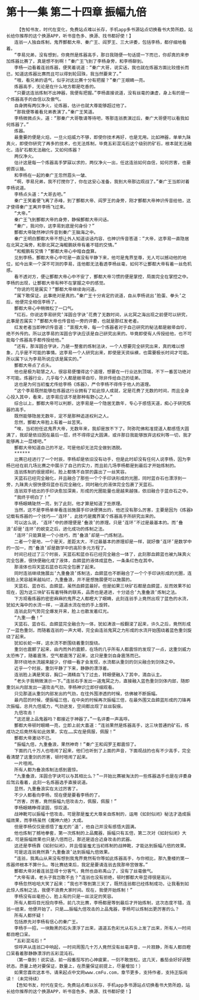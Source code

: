 # 第十一集 第二十四章 振幅九倍
        【告知书友，时代在变化，免费站点难以长存，手机app多书源站点切换看书大势所趋，站长给你推荐的这个换源APP，听书音色多、换源、找书都好使！】
       连翁一人独自炼制，鬼界酆都大帝、秦广王、阎罗王、三大评委，包括李杨，都仔细地看着。
       “李易兄弟，没有想到，你竟然是炼器高手，那日我随便一句话提一下而已，你却真的来参加炼器比赛了，真是想不到啊！”秦广王飞到了李杨身旁，和李杨聊到。
       李杨一边看着连翁炼器，便笑着说道：“秦广大哥，说实话，我也就在炼器方面比较擅长而已，知道这炼器比赛而且可以得到轮回珠，我当然要来了。”
       “哦，看兄弟的语气，似乎对这比赛十分有把握？”秦广王眼睛一亮。
       炼器高手，无论是在什么地方都是吃香的。
       “只要这连翁炼制不出神器，我便有把握。”李杨直接说道，没有丝毫的谦虚，身上有的是一个炼器高手的自信以及傲气。
       自身拥有两仪净火，论炼器，估计也就大尊能够超过他了。
       “那我便等着看兄弟表演了。”秦广王笑道。
       李杨微微点头，道：“那秦广大哥敬请等待吧，等那连翁表演过后，秦广大哥便可以看我如何炼器了。”
       炼器。
       最重要的便是火焰，一旦火焰威力不够，即使你技术再好，也是无用。比如神器，单单九昧真火，即使你研究了再多的技术，也无法炼制，毕竟五彩混沌石这个级别的矿石，根本就无法融化，连矿石都无法融化，又如何炼器？
       两仪净火。
       估计这是每一个炼器高手梦寐以求的，两仪净火一出，任这连翁如何自信，如何厉害，也要俯首认输。
       和李杨在一起的秦广王忽然眉头一皱、
       “啊，李易兄弟，我不打搅你了，你在这安心准备，我到大帝那边观战了。”秦广王当即对着李杨说道。
       李杨点头道：“大哥去吧。”
       秦广王笑着便飞离了赤峰，到了酆都大帝、阎罗王的身旁，刚才酆都大帝神识传音给他，这才使得秦广王离开李杨飞过来。
       “大帝。”
       秦广王飞到酆都大帝的身旁，静候酆都大帝问话。
       “秦广，我问你，这李易到底是何身份？”
       酆都大帝陡然神识传音到秦广王脑海之中。
       秦广王明白酆都大帝不想让外人知道谈话内容，也神识传音答道：“大帝，这李易一直隐居在北冥之海旁，和那北冥之海鲲鹏妖帝有着不错的交情。”
       “和鲲鹏有交情？”酆都大帝心中暗自盘算。
       见到李杨，酆都大帝心中可是一直没有平静下来，他可是鬼界至尊，无人可以撼动他的地位，如今出来一个深不可测的李易，连他都无法看透李杨丝毫，如何不让酆都大帝有着一丝危机感。
       看不透对方，便让酆都大帝心中不安了，酆都大帝习惯的便是掌控，局面完全在掌控之中。李杨的出现，让酆都大帝有种不在掌握之中的感觉。
       “你说的可是属实？”酆都大帝继续询问道。
       “属下敢保证，此事绝对是真的。”秦广王十分肯定的说道，自从李杨说出‘脸蛋、拳头’之后，他便完全相信李杨了。
       酆都大帝心中稍微松了一口气。
       “红石，你说这李易研究‘浑圆合字诀’花费了无数时间，从北冥之海出现之前便可以研究，此事是否属实？”酆都大帝也传音给一旁的评委，也就是那红发老者。
       红发老者当即神识传音道：“禀报大帝，每一个炼器者对于自己研究的秘法都是敝帚自珍，绝不外传的。所以这李易的浑圆合字诀应该是自己研究出来的。毕竟即使有人传授给他，也不可能每个炼器高手都传授给他。”
       “还有，那浑圆合字诀，乃是一整套的炼制法诀，一个人想要完全研究出来，真的难以想象，几乎是不可能的事情。这李易一个人研究出来，即使是天资纵横，也需要极长时间才可能。所以属下认为李易所说应该是属实的。”
       酆都大帝点了点头。
       他也是极为聪慧之人，很容易便懂得这个道理，想要在一行业达到顶端，不下一番苦功绝对不可能。炼器行业，几乎每个人都是敝帚自珍，除非传给自己的徒弟。
       这也是为何当初蚩尤传给李杨《炼器》，严令李杨不得传于他人的道理。
       “这个李易既然能够在炼器这行业拥有了如此惊人成就，定是花费了无数的时间，而且全身心投入其中，看来，这李易应该不是那种有野心之人。”
       综合以上，酆都大帝可以判断，这李易是一个隐居无数年，专心于感悟天道，痴心于研究炼器的高手。
       既然能够隐居无数年，定不是那种追逐权利之人。
       忽然，酆都大帝脸上有着一丝苦笑。
       “唉，当初担任这鬼界大帝，无数年来，我却是放不下了。阿弥陀佛和准提道人都感悟大圆满了，我却是依旧困在最后一层，终不得得证大圆满，或许那日我能够放弃这权利等一切，我才能够再上一层楼吧。”
       酆都大帝知道自己的不足，可是他却无法完全做到洒脱。
       ******
       比赛已经进行了一个时辰，李杨却是依旧没有动手，但是此时却没有任何人说李杨，因为李杨已经在前几场比赛之中展示了自己的实力，而且前几场李杨都是到最后才开始炼制的。
       连翁炼制的很是顺利，脸上都情不自禁的露出了一丝笑容。
       天蓝石已经完全融化，并且融合了那些一个个手印诀形成的光圈，同时蓝卋石也漂浮到一旁，九昧真火很快便将蓝卋石完全融化，同时融化的液体完全包裹了天蓝石。
       连翁双手结出的手印诀愈加深奥，形成的光圈能量也是越来越强，依旧融合于蓝卋石之中。
       “我终于明白了！”
       李杨眼睛陡然一亮，到了此刻，他才算是知道了些原理。
       当然，这不是李杨单单看连翁施展手印诀便猜出的，他还没有那么厉害，主要是因为《炼器》记载有炼器的一个技巧——‘连环’，此技巧是魔界某个炼器高手所研究出来的。
       可以这么说，‘连环’中的原理便是‘叠浪’的原理。只是‘连环’不过是最基本的。而‘叠浪’却是‘连环’的蜕变之后，进化成功的炼制之法。
       ‘连环’只能算是一个小技巧，而‘叠浪’却是一门炼制法。
       二者一个是地，一个是天，差距太大，不过最基本的原理却是一样，就好像‘连环’是数学中的一加一，而‘叠浪’却是数学中的高阶多元方程了。
       时间已经过了三个时辰，天蓝石和蓝卋石已经完全融合一体了，此刻那血鍗蓝也被九昧真火完全包裹，很快便融化成了液体，血鍗蓝的液体成蓝色，一条条红色在其中。
       那液体也将天蓝石蓝卋石完全包裹了起来。
       同时连翁继续施展出‘九重叠浪’炼制法，血鍗蓝也不断融合了一个个手印诀形成的光圈，连翁脸上笑容越来越灿烂，九重叠浪，并不是想施展便可以施展的。
       天蓝石、蓝卋石、血鍗蓝，虽然血鍗蓝最好。但是如果三块矿石都是血鍗蓝，反而效果不如现在，因为这三块矿石有着特殊的联系，品质也是递进，十分适合‘九重叠浪’炼制之法。
       下方观看炼器的密密麻麻的鬼界之人都瞪大了眼睛，此刻连翁手上竟然出现了蓝色的水流，犹如大海中的水流一样，一道道水流在他的手上旋转。
       连翁此刻气势完全爆发开来，脸上也散发着红光。
       “九重——叠！”
       天蓝石、蓝卋石、血鍗蓝完全融合为一体，犹如涛浪一般翻滚了起来，许久之后，竟然形成了一蓝色重剑，而随着连翁的一声大喝，完全由连翁鬼冥之力形成的水流开始围绕着蓝色重剑旋绕了起来。
       犹如长蛇一样，这水流不断围绕着重剑旋绕。
       重剑也震颤了起来，由内而外的震颤，在场的几乎所有人都震惊的发现了一点，这重剑威力太恐怖了，随着震荡，空气都震荡了起来，这只是重剑自身震荡而已。
       那环绕地水流越来越少，仔细一看才会发现，水流都从重剑的剑尖融合到剑体之中。
       近乎一个时辰，重剑平静了下来，静静的漂浮着。
       连翁脸上满是笑容，胸口一滴精血飞了过去，转眼便融入了其中，滴血认主。
       “老头子我稍微演示一下。”连翁右手发出一道鬼冥之力，直接融入蓝色重剑剑体内部，随即重剑从内部发出一道攻击气劲，李杨神识立即仔细观看。
       只见那道从重剑内部发出的气劲，在往外围渗透的时候，仿佛被不断振幅。
       最内层的时候，便振幅三倍，在中央的时候再次振幅三倍，在最外围又血鍗蓝形成的刀锋再次振幅，总共九倍威力，气劲迸发，空间都出现了丝丝裂痕。
       九倍攻击！
       “这还是上品鬼器吗？都接近于神器了。”一名评委一声高呼。
       酆都大帝顿时眼睛一亮，立即上前大喜道：“连翁果然是炼器高手，这三块普通的矿石，练成功之后竟然有如此效果，实在……实在是佩服，佩服！”
       酆都大帝激动不已。
       “振幅九倍，九重叠浪，果然神奇！”秦广王和阎罗王都震惊了。
       下面的几十万人也喧闹了起来，他们也听到了上面的声音，下面观战的也有不少高手，完全看清楚了这重剑的厉害，顿时喧闹了起来。
       一片喧闹。
       所有人都为叠浪炼制法感到震惊。
       “九重叠浪，浑圆合字诀可以与其相比么？”一开始比赛被淘汰的一些炼器选手也是在评委身后驾云看着，此刻一名炼器选手直接说道。
       显然，九重叠浪实在太过厉害了。
       不少人都看向李杨，现在便是要看李杨的了。
       “厉害，厉害，竟然振幅九倍攻击力，佩服，佩服！”
       李杨眼睛睁得滚圆，惊叹道。
       战神靴可以振幅十倍攻击，可是那是蚩尤大尊亲自炼制的，运用《如封似闭》秘法才造成振幅效果，而李杨虽然《魔神六绝》大成。
       但是李杨仅仅是感悟了蚩尤的‘道’，他自己并没有感悟大圆满。
       他也炼制了撼地拳套，第一次炼制的上品魔器，振幅只有五倍，第二次对《如封似闭》大成，可是振幅效果也只是八倍而已，那还是适合近身攻击的武器。
       这还是李杨靠《如封似闭》，并且借鉴蚩尤当初炼制的战神靴，才能达到振幅八倍的效果。
       可是这连翁竟然靠‘九重叠浪’达到振幅九倍效果。
       “连翁，我禹山从来没有想到我鬼界竟然有你等如此炼器高手，与你相比，那九重楼的第一炼器师根本不算什么。等比赛结束后，我定是要请连翁去我那帝宫做客。”
       酆都大帝对着连翁显得十分客气，竟然也自称禹山了，没有了丝毫傲气。
       “大帝有请，老头子我岂敢不去？”连翁也没有拒绝，顿时酆都大帝显得很是高兴。
       李杨忽然哈哈大笑了起来：“我也不等到第三天了，既然连翁都已经炼制成功，让我看到如此惊人炼制之法，我便不浪费大家时间。现在，我便开始炼制！”
       李杨没有丝毫担心，脸上有的只是一丝淡定的笑容。
       所有人都将目光投向李杨，前几次比赛，李杨都是等到最后才开始炼制，这次态度不错，连翁一结束，他便开始了。只是……振幅九倍攻击的上品鬼器，李杨可以炼制出更厉害的么？
       所有人都怀疑！
       包括原先对李杨有信心的秦广王。
       李杨手一招，一块黝黑的石头漂浮了出来，道道五色彩光从石头上发了出来，所有人一时间都目瞪口呆。
       “五彩混沌石！”
       惊呼声从连翁口中响起，一时间周围几十万人竟然没有丝毫声音，一片寂静，所有人都目瞪口呆看着那静静漂浮的五彩混沌石。
       （第一章到！说实话，前一段番茄写的心神疲累，一刻不敢放松，这几天，番茄会好好调整状态。质量上绝对要保证，数量上，在质量保证前提上，尽量增加！）
       如果您喜欢这本书，请来起点中文网www.cmFu.com，章节更多，支持作者，支持正版阅读！（未完待续）
       【告知书友，时代在变化，免费站点难以长存，手机app多书源站点切换看书大势所趋，站长给你推荐的这个换源APP，听书音色多、换源、找书都好使！】